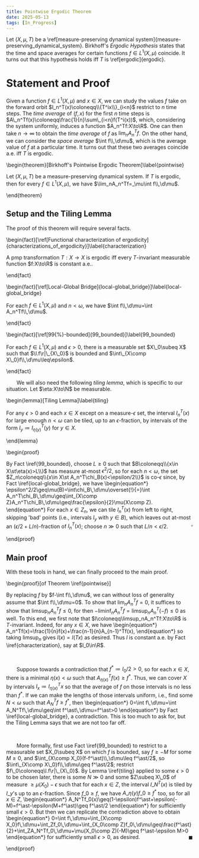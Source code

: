 ```yaml
---
title: Pointwise Ergodic Theorem
date: 2025-05-13
tags: [In_Progress]
---
```


Let $(X,\mu,T)$ be a \ref[measure-preserving dynamical system]{measure-preserving_dynamical_system}. Birkhoff's _Ergodic Hypothesis_ states that the time and space averages for certain functions $f\in L^1(X,\mu)$ coincide. It turns out that this hypothesis holds iff $T$ is \ref[ergodic]{ergodic}.

# Statement and Proof

Given a function $f\in L^1(X,\mu)$ and $x\in X$, we can study the values $f$ take on the forward orbit $I_n^T(x)\coloneqq\\{T^ix\\}_{i<n}$ restrict to $n$ time steps. The _time average_ of $(f,x)$ for the first $n$ time steps is $A\_n^Tf(x)\coloneqq\frac{1}{n}\sum\_{i<n}f(T^i(x))$, which, considering the system uniformly, induces a function $A_n^Tf:X\to\R$. One can then take $n\to\infty$ to obtain the _time average_ of $f$ as $\lim_nA_n^Tf$. On the other hand, we can consider the _space average_ $\int f\\,\d\mu$, which is the average value of $f$ at a particular time. It turns out that these two averages coincide a.e. iff $T$ is ergodic.

\begin{theorem}[Birkhoff's Pointwise Ergodic Theorem]\label{pointwise}

Let $(X,\mu,T)$ be a measure-preserving dynamical system. If $T$ is ergodic, then for every $f\in L^1(X,\mu)$, we have $\lim_nA_n^Tf=_\mu\int f\\,\d\mu$.

\end{theorem}

## Setup and the Tiling Lemma

The proof of this theorem will require several facts.

\begin{fact}[\ref[Functional characterization of ergodicity]{characterizations_of_ergodicity}]\label{characterization}

A pmp transformation $T:X\to X$ is ergodic iff every $T$-invariant measurable function $f:X\to\R$ is constant a.e..

\end{fact}

\begin{fact}[\ref[Local-Global Bridge]{local-global_bridge}]\label{local-global_bridge}

For each $f\in L^1(X,\mu)$ and $n<\omega$, we have $\int f\\,\d\mu=\int A_n^Tf\\,\d\mu$.

\end{fact}

\begin{fact}[\ref[99{%}-bounded]{99_bounded}]\label{99_bounded}

For each $f\in L^1(X,\mu)$ and $\epsilon>0$, there is a measurable set $X\_0\subeq X$ such that $\l.f\r|\_{X\_0}$ is bounded and $\int\_{X\comp X\_0}f\\,\d\mu\leq\epsilon$.

\end{fact}

&emsp;&emsp;We will also need the following _tiling lemma_, which is specific to our situation. Let $\eta:X\to\N$ be measurable.

\begin{lemma}[Tiling Lemma]\label{tiling}

For any $\epsilon>0$ and each $x\in X$ except on a measure-$\epsilon$ set, the interval $I_n^T(x)$ for large enough $n<\omega$ can be tiled, up to an $\epsilon$-fraction, by intervals of the form $I_y\coloneqq I_{\eta(y)}^T(y)$ for $y\in X$.

\end{lemma}

\begin{proof}

By Fact \iref{99_bounded}, choose $L\geq0$ such that $B\coloneqq\\{x\in X\st\eta(x)>L\\}$ has measure at-most $\epsilon^2/2$, so for each $n<\omega$, the set $Z_n\coloneqq\\{x\in X\st A_n^T\chi_B(x)<\epsilon/2\\}$ is co-$\epsilon$ since, by Fact \iref{local-global_bridge}, we have
\begin{equation*}
    \epsilon^2/2\geq\mu(B)=\int\chi_B\\,\d\mu\overset{!}{=}\int A_n^T\chi_B\\,\d\mu\geq\int_{X\comp Z}A_n^T\chi_B\\,\d\mu\geq\frac{\epsilon}{2}\mu(X\comp Z).
\end{equation*}
For each $x\in Z_n$, we can tile $I_n^T(x)$ from left to right, skipping 'bad' points (i.e., intervals $I_y$ with $y\in B$), which leaves out at-most an $(\epsilon/2+L/n)$-fraction of $I_n^T(x)$; choose $n\gg0$ such that $L/n<\epsilon/2$.<span style="float:right;">$\square$</span>

\end{proof}

## Main proof

With these tools in hand, we can finally proceed to the main proof.

<div class="space"></div>

\begin{proof}[of Theorem \iref{pointwise}]

By replacing $f$ by $f-\int f\\,\d\mu$, we can without loss of generality assume that $\int f\\,\d\mu=0$. To show that $\lim_nA_n^Tf=0$, it suffices to show that $\limsup_nA_n^Tf\leq0$, for then $-\liminf_nA_n^Tf=\limsup_nA_n^T(-f)\leq0$ as well. To this end, we first note that $l\coloneqq\limsup_nA_n^Tf:X\to\R$ is $T$-invariant. Indeed, for any $x\in X$, we have
\begin{equation*}
    A_n^Tf(x)=\frac{1}{n}f(x)+\frac{n-1}{n}A_{n-1}^Tf(x),
\end{equation*}
so taking $\limsup_n$ gives $l(x)=l(Tx)$ as desired. Thus $l$ is constant a.e. by Fact \iref{characterization}, say at $l_0\in\R$.

<br>

&emsp;&emsp;Suppose towards a contradiction that $f^\ast\coloneqq l_0/2>0$, so for each $x\in X$, there is a minimal $\eta(x)<\omega$ such that $A_{\eta(x)}^Tf(x)\geq f^\ast$. Thus, we can cover $X$ by intervals $I_x\coloneqq I_{\eta(x)}^Tx$ so that the average of $f$ on those intervals is no less than $f^\ast$. If we can make the lengths of those intervals uniform, i.e., find some $N<\omega$ such that $A_N^Tf\geq f^\ast$, then
\begin{equation*}
    0=\int f\\,\d\mu=\int A_N^Tf\\,\d\mu\geq\int f^\ast\\,\d\mu=f^\ast>0
\end{equation*}
by Fact \iref{local-global_bridge}, a contradiction. This is too much to ask for, but the Tiling Lemma says that we are not too far off.

<br>

&emsp;&emsp;More formally, first use Fact \iref{99_bounded} to restrict to a measurable set $X_0\subeq X$ on which $f$ is bounded, say $f\geq-M$ for some $M\geq0$, and $\int_{X\comp X_0}(f-f^\ast)\\,\d\mu\leq f^\ast/2$, so $\int\_{X\comp X\_0}f\\,\d\mu\geq f^\ast/2$; restrict $f\_0\coloneqq\l.f\r|\_{X\_0}$. By Lemma \iref{tiling} applied to some $\epsilon>0$ to be chosen later, there is some $N\gg0$ and some $Z\subeq X\_0$ of measure $\geq\mu(X_0)-\epsilon$ such that for each $x\in Z$, the interval $I\_N^T(x)$ is tiled by $I\_y$'s up to an $\epsilon$-fraction. Since $f\_0\geq f$, we have $A\_{\eta(y)}f\_0\geq f^\ast$ too, so for all $x\in Z$,
\begin{equation*}
    A_N^Tf_0(x)\geq(1-\epsilon)f^\ast+\epsilon(-M)=f^\ast-\epsilon(M+f^\ast)\geq f^\ast/2
\end{equation*}
for sufficiently small $\epsilon>0$. But then we can replicate the contradiction above to obtain
\begin{equation*}
    0=\int f\\,\d\mu=\int_{X\comp X_0}f\\,\d\mu+\int_Zf_0\\,\d\mu+\int_{X_0\comp Z}f_0\\,\d\mu\geq\frac{f^\ast}{2}+\int_ZA_N^Tf_0\\,\d\mu+\mu(X_0\comp Z)(-M)\geq f^\ast-\epsilon M>0
\end{equation*}
for sufficiently small $\epsilon>0$, as desired.<span style="float:right;">$\blacksquare$</span>

\end{proof}
